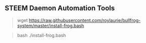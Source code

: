 STEEM Daemon Automation Tools
------------------------------

> wget https://raw.githubusercontent.com/roylaurie/bullfrog-system/master/install-frog.bash

> bash ./install-frog.bash
